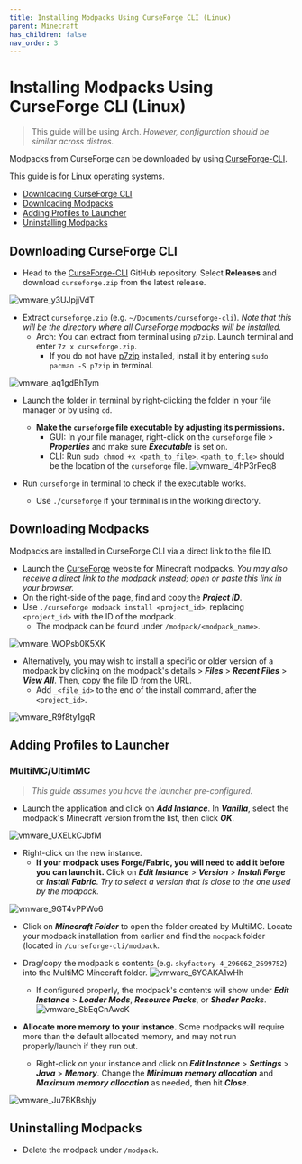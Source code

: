 ```yaml
---
title: Installing Modpacks Using CurseForge CLI (Linux)
parent: Minecraft
has_children: false
nav_order: 3
---
```


# Installing Modpacks Using CurseForge CLI (Linux)
> This guide will be using Arch. *However, configuration should be similar across distros.*

Modpacks from CurseForge can be downloaded by using [CurseForge-CLI](https://github.com/North-West-Wind/CurseForge-CLI).

This guide is for Linux operating systems.

- [Downloading CurseForge CLI](https://drop8k.github.io/docs/server/installation2.html#downloading-curseforge-cli)
- [Downloading Modpacks](https://drop8k.github.io/docs/server/installation2.html#downloading-modpacks)
- [Adding Profiles to Launcher](https://drop8k.github.io/docs/server/installation2.html#adding-profiles-to-launcher)
- [Uninstalling Modpacks](https://drop8k.github.io/docs/server/installation2.html#uninstalling-modpacks)

## Downloading CurseForge CLI
- Head to the [CurseForge-CLI](https://github.com/North-West-Wind/CurseForge-CLI) GitHub repository. Select **Releases** and download `curseforge.zip` from the latest release.

![vmware_y3UJpjjVdT](https://user-images.githubusercontent.com/92121005/181082072-5b2ada48-8f9e-4aae-85bb-421f756a3c3d.gif)

- Extract `curseforge.zip` (e.g. `~/Documents/curseforge-cli`). *Note that this will be the directory where all CurseForge modpacks will be installed.*
   - Arch: You can extract from terminal using `p7zip`. Launch terminal and enter `7z x curseforge.zip`.
      - If you do not have [p7zip](https://archlinux.org/packages/extra/x86_64/p7zip/) installed, install it by entering `sudo pacman -S p7zip` in terminal.

![vmware_aq1gdBhTym](https://user-images.githubusercontent.com/92121005/181083226-490dce8e-f0fd-4d94-a36b-4d6b92b67f4a.gif)

- Launch the folder in terminal by right-clicking the folder in your file manager or by using `cd`.
   - **Make the `curseforge` file executable by adjusting its permissions.**
      - GUI: In your file manager, right-click on the `curseforge` file > ***Properties*** and make sure ***Executable*** is set on.
      - CLI: Run `sudo chmod +x <path_to_file>`. `<path_to_file>` should be the location of the `curseforge` file.
        ![vmware_I4hP3rPeq8](https://user-images.githubusercontent.com/92121005/181083710-47c90a79-a7b7-4314-8646-6f9f75c6b2de.gif)

- Run `curseforge` in terminal to check if the executable works.
   - Use `./curseforge` if your terminal is in the working directory.

## Downloading Modpacks
Modpacks are installed in CurseForge CLI via a direct link to the file ID.

- Launch the [CurseForge](https://www.curseforge.com/minecraft/modpacks) website for Minecraft modpacks. *You may also receive a direct link to the modpack instead; open or paste this link in your browser.*
- On the right-side of the page, find and copy the ***Project ID***.
- Use `./curseforge modpack install <project_id>`, replacing `<project_id>` with the ID of the modpack.
   - The modpack can be found under `/modpack/<modpack_name>`.

![vmware_WOPsb0K5XK](https://user-images.githubusercontent.com/92121005/181084289-881fb4b1-557d-4002-ae66-16b005361a25.gif)

- Alternatively, you may wish to install a specific or older version of a modpack by clicking on the modpack's details > ***Files*** > ***Recent Files*** > ***View All***. Then, copy the file ID from the URL.
   - Add `_<file_id>` to the end of the install command, after the `<project_id>`.

![vmware_R9f8ty1gqR](https://user-images.githubusercontent.com/92121005/181086438-5df35d8d-a874-4fa1-8a0f-738ac9fd6360.gif)

## Adding Profiles to Launcher
### MultiMC/UltimMC
> *This guide assumes you have the launcher pre-configured.*

- Launch the application and click on ***Add Instance***. In ***Vanilla***, select the modpack's Minecraft version from the list, then click ***OK***.

![vmware_UXELkCJbfM](https://user-images.githubusercontent.com/92121005/181091282-d0754959-3162-451c-bbf1-ec8e857bf6cc.gif)

- Right-click on the new instance.
   - **If your modpack uses Forge/Fabric, you will need to add it before you can launch it.** Click on ***Edit Instance*** > ***Version*** > ***Install Forge*** or ***Install Fabric***. *Try to select a version that is close to the one used by the modpack.*

![vmware_9GT4vPPWo6](https://user-images.githubusercontent.com/92121005/181091811-0315a3e8-1f7a-4ae5-b24c-66349c6cfae5.gif)

- Click on ***Minecraft Folder*** to open the folder created by MultiMC. Locate your modpack installation from earlier and find the `modpack` folder (located in `/curseforge-cli/modpack`.
- Drag/copy the modpack's contents (e.g. `skyfactory-4_296062_2699752`) into the MultiMC Minecraft folder.
![vmware_6YGAKA1wHh](https://user-images.githubusercontent.com/92121005/181093056-af31ee92-3b25-44e5-b249-5634150543a7.gif)
   - If configured properly, the modpack's contents will show under ***Edit Instance*** > ***Loader Mods***, ***Resource Packs***, or ***Shader Packs***.
     ![vmware_SbEqCnAwcK](https://user-images.githubusercontent.com/92121005/181093927-31067b6f-f38b-4b70-ad55-17ce48293ae8.gif)

- **Allocate more memory to your instance.** Some modpacks will require more than the default allocated memory, and may not run properly/launch if they run out.
   - Right-click on your instance and click on  ***Edit Instance*** > ***Settings*** > ***Java*** > ***Memory***. Change the ***Minimum memory allocation*** and ***Maximum memory allocation*** as needed, then hit ***Close***.

![vmware_Ju7BKBshjy](https://user-images.githubusercontent.com/92121005/181094843-2bd52397-ef3e-4921-8c97-67e9bce1531c.gif)

## Uninstalling Modpacks
- Delete the modpack under `/modpack`.
